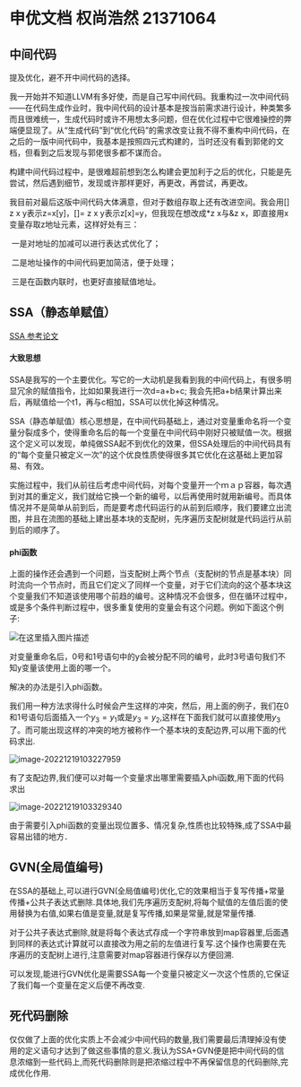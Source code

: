 # 申优文档 权尚浩然 21371064

## 中间代码

提及优化，避不开中间代码的选择。

我一开始并不知道LLVM有多好使，而是自己写中间代码。我重构过一次中间代码——在代码生成作业时，我中间代码的设计基本是按当前需求进行设计，种类繁多而且很难统一，生成代码时或许不用想太多问题，但在优化过程中它很难操控的弊端便显现了。从“生成代码”到“优化代码”的需求改变让我不得不重构中间代码，在之后的一版中间代码中，我基本是按照四元式构建的，当时还没有看到郭佬的文档，但看到之后发现与郭佬很多都不谋而合。

构建中间代码过程中，是很难超前想到怎么构建会更加利于之后的优化，只能是先尝试，然后遇到细节，发现或许那样更好，再更改，再尝试，再更改。

我目前对最后这版中间代码大体满意，但对于数组存取上还有改进空间。我会用[] z x y表示z=x[y]，[]= z x y表示z[x]=y，但我现在想改成*z x与&z x，即直接用x变量存取z地址元素，这样好处有三：

​		一是对地址的加减可以进行表达式优化了；

​		二是地址操作的中间代码更加简洁，便于处理；

​		三是在函数内联时，也更好直接赋值地址。

## SSA（静态单赋值）

[SSA 参考论文](https://www.cs.utexas.edu/~pingali/CS380C/2010/papers/ssaCytron.pdf)

#### 大致思想

SSA是我写的一个主要优化。写它的一大动机是我看到我的中间代码上，有很多明显冗余的赋值指令，比如如果我进行一次d=a+b+c; 我会先把a+b结果计算出来后，再赋值给一个t1，再与c相加，SSA可以优化掉这种情况。

SSA（静态单赋值）核心思想是，在中间代码基础上，通过对变量重命名将一个变量分裂成多个，使得重命名后的每一个变量在中间代码中刚好只被赋值一次。根据这个定义可以发现，单纯做SSA起不到优化的效果，但SSA处理后的中间代码具有的“每个变量只被定义一次”的这个优良性质使得很多其它优化在这基础上更加容易、有效。

实施过程中，我们从前往后考虑中间代码，对每个变量开一个ｍａｐ容器，每次遇到对其的重定义，我们就给它换一个新的编号，以后再使用时就用新编号。而具体情况并不是简单从前到后，而是要考虑代码运行的从前到后顺序，我们要建立出流图，并且在流图的基础上建出基本块的支配树，先序遍历支配树就是代码运行从前到后的顺序了。

#### phi函数

上面的操作还会遇到一个问题，当支配树上两个节点（支配树的节点是基本块）同时流向一个节点时，而且它们定义了同样一个变量，对于它们流向的这个基本块这个变量我们不知道该使用哪个前趋的编号。这种情况不会很多，但在循环过程中，或是多个条件判断过程中，很多重复使用的变量会有这个问题。例如下面这个例子:

![在这里插入图片描述](https://img-blog.csdnimg.cn/20201220200235271.png?x-oss-process=image/watermark,type_ZmFuZ3poZW5naGVpdGk,shadow_10,text_aHR0cHM6Ly9ibG9nLmNzZG4ubmV0L3FxXzM4ODc2MTE0,size_16,color_FFFFFF,t_30#pic_center)

对变量重命名后，0号和1号语句中的y会被分配不同的编号，此时3号语句我们不知y变量该使用上面的哪一个。

解决的办法是引入phi函数。

我们用一种方法求得什么时候会产生这样的冲突，然后，用上面的例子，我们在0和1号语句后面插入一个$y_3=y_1$或是$y_3=y_2$,这样在下面我们就可以直接使用$y_3$了。而可能出现这样的冲突的地方被称作一个基本块的支配边界,可以用下面的代码求出.

![image-20221219103227959](C:\Users\hao\AppData\Roaming\Typora\typora-user-images\image-20221219103227959.png)

有了支配边界,我们便可以对每一个变量求出哪里需要插入phi函数,用下面的代码求出

![image-20221219103329340](C:\Users\hao\AppData\Roaming\Typora\typora-user-images\image-20221219103329340.png)

由于需要引入phi函数的变量出现位置多、情况复杂,性质也比较特殊,成了SSA中最容易出错的地方．

## GVN(全局值编号)

在SSA的基础上,可以进行GVN(全局值编号)优化,它的效果相当于复写传播+常量传播+公共子表达式删除.具体地,我们先序遍历支配树,将每个赋值的左值后面的使用替换为右值,如果右值是变量,就是复写传播,如果是常量,就是常量传播.

对于公共子表达式删除,就是将每个表达式存成一个字符串放到map容器里,后面遇到同样的表达式计算就可以直接改为用之前的左值进行复写.这个操作也需要在先序遍历的支配树上进行,注意需要对map容器进行保存以方便回溯.

可以发现,能进行GVN优化是需要SSA每一个变量只被定义一次这个性质的,它保证了我们每一个变量在定义后便不再改变.

## 死代码删除

仅仅做了上面的优化实质上不会减少中间代码的数量,我们需要最后清理掉没有使用的定义语句才达到了做这些事情的意义.我认为SSA+GVN便是把中间代码的信息浓缩到一些代码上,而死代码删除则是把浓缩过程中不再保留信息的代码删除,完成优化作用.